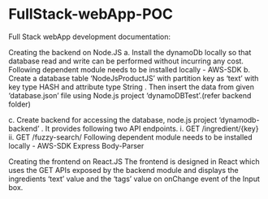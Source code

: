 # FullStack-webApp-POC
Full Stack webApp development documentation:

Creating the backend on Node.JS a.	Install the dynamoDb locally so that database read and write can be performed without incurring any cost. Following dependent module needs to be installed locally - AWS-SDK b.	Create a database table ‘NodeJsProductJS’ with partition key as ‘text’ with key type HASH and attribute type String . Then insert the data from given ‘database.json’ file using Node.js project ‘dynamoDBTest’.(refer backend folder)

c.	Create backend for accessing the database, node.js project ‘dynamodb-backend’ . It provides following two API endpoints. i.	GET /ingredient/{key} ii.	GET /fuzzy-search/ Following dependent module needs to be installed locally - AWS-SDK Express Body-Parser

Creating the frontend on React.JS The frontend is designed in React which uses the GET APIs exposed by the backend module and displays the ingredients ‘text’ value and the ‘tags’ value on onChange event of the Input box.

